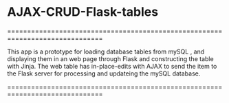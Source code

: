 # AJAX-CRUD-Flask-tables
==============================================================================

This app is a prototype for loading database tables from mySQL , and
displaying them in an web page through Flask and constructing the table with 
Jinja.
The web table has in-place-edits with AJAX to send the item to the Flask
server for processing and updateing the mySQL database.

==============================================================================
